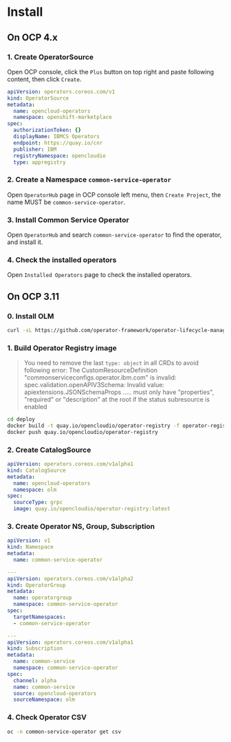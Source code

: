# Install

## On OCP 4.x

### 1. Create OperatorSource

  Open OCP console, click the `Plus` button on top right and paste following content, then click `Create`.

  ```yaml
  apiVersion: operators.coreos.com/v1
  kind: OperatorSource
  metadata:
    name: opencloud-operators
    namespace: openshift-marketplace
  spec:
    authorizationToken: {}
    displayName: IBMCS Operators
    endpoint: https://quay.io/cnr
    publisher: IBM
    registryNamespace: opencloudio
    type: appregistry
  ```

### 2. Create a Namespace `common-service-operator`

  Open `OperatorHub` page in OCP console left menu, then `Create Project`, the name MUST be `common-service-operator`.

### 3. Install Common Service Operator

  Open `OperatorHub` and search `common-service-operator` to find the operator, and install it.

### 4. Check the installed operators

  Open `Installed Operators` page to check the installed operators.

## On OCP 3.11

### 0. Install OLM

  ```bash
  curl -sL https://github.com/operator-framework/operator-lifecycle-manager/releases/download/0.13.0/install.sh | bash -s 0.13.0
  ```

### 1. Build Operator Registry image

  > You need to remove the last `type: object` in all CRDs to avoid following error: The CustomResourceDefinition "commonserviceconfigs.operator.ibm.com" is invalid: spec.validation.openAPIV3Schema: Invalid value: apiextensions.JSONSchemaProps ..... must only have "properties", "required" or "description" at the root if the status subresource is enabled

  ```bash
  cd deploy
  docker build -t quay.io/opencloudio/operator-registry -f operator-registry.Dockerfile .
  docker push quay.io/opencloudio/operator-registry
  ```

### 2. Create CatalogSource

  ```yaml
  apiVersion: operators.coreos.com/v1alpha1
  kind: CatalogSource
  metadata:
    name: opencloud-operators
    namespace: olm
  spec:
    sourceType: grpc
    image: quay.io/opencloudio/operator-registry:latest
  ```

### 3. Create Operator NS, Group, Subscription

  ```yaml
  apiVersion: v1
  kind: Namespace
  metadata:
    name: common-service-operator

  ---
  apiVersion: operators.coreos.com/v1alpha2
  kind: OperatorGroup
  metadata:
    name: operatorgroup
    namespace: common-service-operator
  spec:
    targetNamespaces:
    - common-service-operator

  ---
  apiVersion: operators.coreos.com/v1alpha1
  kind: Subscription
  metadata:
    name: common-service
    namespace: common-service-operator
  spec:
    channel: alpha
    name: common-service
    source: opencloud-operators
    sourceNamespace: olm
  ```

### 4. Check Operator CSV

  ```bash
  oc -n common-service-operator get csv
  ```
